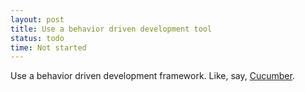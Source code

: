 ```yaml
---
layout: post
title: Use a behavior driven development tool
status: todo
time: Not started
---
```

Use a behavior driven development framework.  Like, say, [Cucumber](http://cukes.info/).

